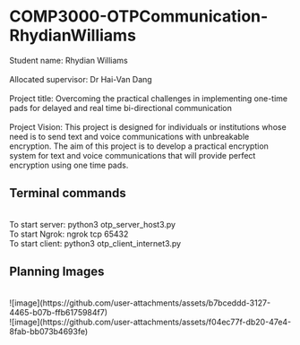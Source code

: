 # COMP3000-OTPCommunication-RhydianWilliams
Student name: Rhydian Williams <br>
<br>
Allocated supervisor: Dr Hai-Van Dang <br>
<br>
Project title: Overcoming the practical challenges in implementing one-time pads for delayed and real time bi-directional communication <br>
<br>
Project Vision: This project is designed for individuals or institutions whose need is to send text and voice communications with unbreakable encryption. The aim of this project is to develop a practical encryption system for text and voice communications that will provide perfect encryption using one time pads. <br>

## Terminal commands
<br>
To start server:
python3 otp_server_host3.py
<br>
To start Ngrok:
ngrok tcp 65432
<br>
To start client:
python3 otp_client_internet3.py

## Planning Images

<br>
![image](https://github.com/user-attachments/assets/b7bceddd-3127-4465-b07b-ffb6175984f7)
<br>
![image](https://github.com/user-attachments/assets/f04ec77f-db20-47e4-8fab-bb073b4693fe)








